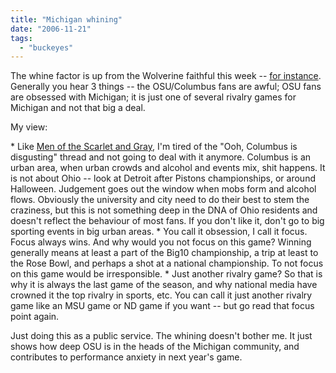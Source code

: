 ```yaml
---
title: "Michigan whining"
date: "2006-11-21"
tags: 
  - "buckeyes"
---
```


The whine factor is up from the Wolverine faithful this week -- [for instance](http://michiganzone.blogspot.com/2006/11/best-team-yes-best-fans-not-even-close.html). Generally you hear 3 things -- the OSU/Columbus fans are awful; OSU fans are obsessed with Michigan; it is just one of several rivalry games for Michigan and not that big a deal.

My view:

\* Like [Men of the Scarlet and Gray](http://menofthescarletandgray.com/2006/11/20/im-tired-of-it/), I'm tired of the "Ooh, Columbus is disgusting" thread and not going to deal with it anymore. Columbus is an urban area, when urban crowds and alcohol and events mix, shit happens. It is not about Ohio -- look at Detroit after Pistons championships, or around Halloween. Judgement goes out the window when mobs form and alcohol flows. Obviously the university and city need to do their best to stem the craziness, but this is not something deep in the DNA of Ohio residents and doesn't reflect the behaviour of most fans. If you don't like it, don't go to big sporting events in big urban areas. \* You call it obsession, I call it focus. Focus always wins. And why would you not focus on this game? Winning generally means at least a part of the Big10 championship, a trip at least to the Rose Bowl, and perhaps a shot at a national championship. To not focus on this game would be irresponsible. \* Just another rivalry game? So that is why it is always the last game of the season, and why national media have crowned it the top rivalry in sports, etc. You can call it just another rivalry game like an MSU game or ND game if you want -- but go read that focus point again.

Just doing this as a public service. The whining doesn't bother me. It just shows how deep OSU is in the heads of the Michigan community, and contributes to performance anxiety in next year's game.
